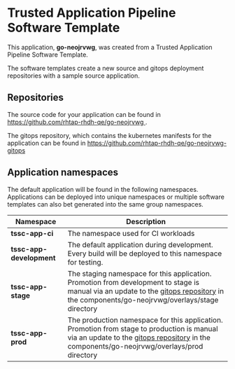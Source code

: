 # Trusted Application Pipeline Software Template

This application, **go-neojrvwg**, was created from a Trusted Application Pipeline Software Template.

The software templates create a new source and gitops deployment repositories with a sample source application. 

## Repositories

The source code for your application can be found in [https://github.com/rhtap-rhdh-qe/go-neojrvwg ](https://github.com/rhtap-rhdh-qe/go-neojrvwg ).
 
The gitops repository, which contains the kubernetes manifests for the application can be found in 
[https://github.com/rhtap-rhdh-qe/go-neojrvwg-gitops ](https://github.com/rhtap-rhdh-qe/go-neojrvwg-gitops ) 

## Application namespaces 

The default application will be found in the following namespaces. Applications can be deployed into unique namespaces or multiple software templates can also bet generated into the same group namespaces.  

|  Namespace   |  Description   |  
| -------- | -------- |
| **tssc-app-ci** | The namespace used for CI workloads |
| **tssc-app-development** | The default application during development. Every build will be deployed to this namespace for testing. |
| **tssc-app-stage** | The staging namespace for this application. Promotion from development to stage is manual via an update to the [gitops repository](https://github.com/rhtap-rhdh-qe/go-neojrvwg-gitops ) in the components/go-neojrvwg/overlays/stage directory |
| **tssc-app-prod** | The production namespace for this application. Promotion from stage to production is manual via an update to the [gitops repository](https://github.com/rhtap-rhdh-qe/go-neojrvwg-gitops ) in the components/go-neojrvwg/overlays/prod directory |